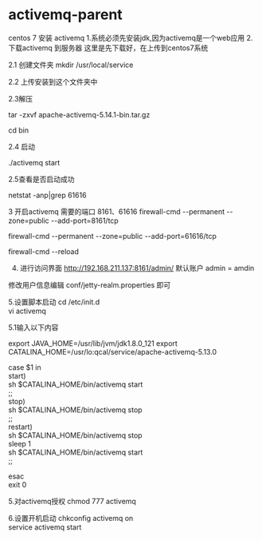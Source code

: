 # activemq-parent
centos 7 安装 activemq
1.系统必须先安装jdk,因为activemq是一个web应用
2.下载activemq 到服务器
这里是先下载好，在上传到centos7系统

2.1 创建文件夹
mkdir /usr/local/service

2.2 上传安装到这个文件夹中

2.3解压

tar -zxvf apache-activemq-5.14.1-bin.tar.gz

cd bin

2.4 启动

./activemq start

2.5查看是否启动成功

netstat -anp|grep 61616

3 开启activemq 需要的端口 8161、61616
firewall-cmd --permanent --zone=public --add-port=8161/tcp

firewall-cmd --permanent --zone=public --add-port=61616/tcp

firewall-cmd --reload

4. 进行访问界面
http://192.168.211.137:8161/admin/
默认账户 admin = amdin


修改用户信息编辑 conf/jetty-realm.properties 即可

5.设置脚本启动
cd /etc/init.d  
vi activemq  



5.1输入以下内容

export JAVA_HOME=/usr/lib/jvm/jdk1.8.0_121 
export CATALINA_HOME=/usr/lo:qcal/service/apache-activemq-5.13.0
  
case $1 in  
    start)  
        sh $CATALINA_HOME/bin/activemq start  
    ;;  
    stop)  
    sh $CATALINA_HOME/bin/activemq stop  
    ;;  
    restart)  
    sh $CATALINA_HOME/bin/activemq stop  
    sleep 1  
    sh $CATALINA_HOME/bin/activemq start  
    ;;  
   
esac  
exit 0  


5.对activemq授权
chmod 777 activemq  

6.设置开机启动
chkconfig  activemq  on  
service  activemq  start  

